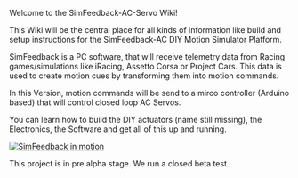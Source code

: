 Welcome to the SimFeedback-AC-Servo Wiki!

This Wiki will be the central place for all kinds of information like build and setup instructions for the SimFeedback-AC DIY Motion Simulator Platform.

SimFeedback is a PC software, that will receive telemetry data from Racing games/simulations like iRacing, Assetto Corsa or Project Cars. This data is used to create motion cues by transforming them into motion commands.

In this Version, motion commands will be send to a mirco controller (Arduino based) that will control closed loop AC Servos.

You can learn how to build the DIY actuators (name still missing), the Electronics, the Software and get all of this up and running.

[![SimFeedback in motion](https://img.youtube.com/vi/oKyzBDKgwR0/0.jpg)](https://www.youtube.com/watch?v=oKyzBDKgwR0)

This project is in pre alpha stage.
We run a closed beta test.